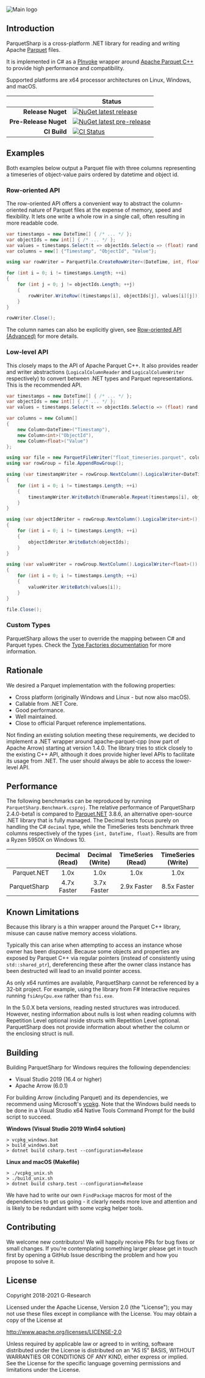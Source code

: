![Main logo](logo/svg/ParquetSharp_SignatureLogo_RGB-Black.svg)

## Introduction

ParquetSharp is a cross-platform .NET library for reading and writing Apache [Parquet][1] files.

It is implemented in C# as a [PInvoke][2] wrapper around [Apache Parquet C++][3] to provide high performance and compatibility.

Supported platforms are x64 processor architectures on Linux, Windows, and macOS.

[1]: https://github.com/apache/parquet-format
[2]: https://docs.microsoft.com/en-us/cpp/dotnet/how-to-call-native-dlls-from-managed-code-using-pinvoke
[3]: https://github.com/apache/arrow

|     | Status |
| ---: | --- |
| **Release Nuget** | [![NuGet latest release](https://img.shields.io/nuget/v/ParquetSharp.svg)](https://www.nuget.org/packages/ParquetSharp) |
| **Pre-Release Nuget** | [![NuGet latest pre-release](https://img.shields.io/nuget/vpre/ParquetSharp.svg)](https://www.nuget.org/packages/ParquetSharp/absoluteLatest) |
| **CI Build** | [![CI Status](https://github.com/G-Research/ParquetSharp/actions/workflows/ci.yml/badge.svg?branch=master&event=push)](https://github.com/G-Research/ParquetSharp/actions/workflows/ci.yml?query=branch%3Amaster+event%3Apush) |

## Examples

Both examples below output a Parquet file with three columns representing a timeseries of object-value pairs ordered by datetime and object id.

### Row-oriented API

The row-oriented API offers a convenient way to abstract the column-oriented nature of Parquet files at the expense of memory, speed and flexibility. It lets one write a whole row in a single call, often resulting in more readable code.

```csharp
var timestamps = new DateTime[] { /* ... */ };
var objectIds = new int[] { /* ... */ };
var values = timestamps.Select(t => objectIds.Select(o => (float) rand.NextDouble()).ToArray()).ToArray();
var columns = new[] {"Timestamp", "ObjectId", "Value"};

using var rowWriter = ParquetFile.CreateRowWriter<(DateTime, int, float)>("float_timeseries.parquet", columns);

for (int i = 0; i != timestamps.Length; ++i)
{
    for (int j = 0; j != objectIds.Length; ++j)
    {
        rowWriter.WriteRow((timestamps[i], objectIds[j], values[i][j]));
    }
}

rowWriter.Close();
```

The column names can also be explicitly given, see [Row-oriented API (Advanced)](RowOriented.md) for more details.

### Low-level API

This closely maps to the API of Apache Parquet C++. It also provides reader and writer abstractions (`LogicalColumnReader` and `LogicalColumnWriter` respectively) to convert between .NET types and Parquet representations. This is the recommended API.

```csharp
var timestamps = new DateTime[] { /* ... */ };
var objectIds = new int[] { /* ... */ };
var values = timestamps.Select(t => objectIds.Select(o => (float) rand.NextDouble()).ToArray()).ToArray();

var columns = new Column[]
{
    new Column<DateTime>("Timestamp"),
    new Column<int>("ObjectId"),
    new Column<float>("Value")
};

using var file = new ParquetFileWriter("float_timeseries.parquet", columns);
using var rowGroup = file.AppendRowGroup();

using (var timestampWriter = rowGroup.NextColumn().LogicalWriter<DateTime>())
{
    for (int i = 0; i != timestamps.Length; ++i)
    {
        timestampWriter.WriteBatch(Enumerable.Repeat(timestamps[i], objectIds.Length).ToArray());
    }
}

using (var objectIdWriter = rowGroup.NextColumn().LogicalWriter<int>())
{
    for (int i = 0; i != timestamps.Length; ++i)
    {
        objectIdWriter.WriteBatch(objectIds);
    }
}

using (var valueWriter = rowGroup.NextColumn().LogicalWriter<float>())
{
    for (int i = 0; i != timestamps.Length; ++i)
    {
        valueWriter.WriteBatch(values[i]);
    }
}

file.Close();
```

### Custom Types

ParquetSharp allows the user to override the mapping between C# and Parquet types. Check the [Type Factories documentation](TypeFactories.md) for more information.

## Rationale

We desired a Parquet implementation with the following properties:
- Cross platform (originally Windows and Linux - but now also macOS).
- Callable from .NET Core.
- Good performance.
- Well maintained.
- Close to official Parquet reference implementations.

Not finding an existing solution meeting these requirements, we decided to implement a .NET wrapper around apache-parquet-cpp (now part of Apache Arrow) starting at version 1.4.0. The library tries to stick closely to the existing C++ API, although it does provide higher level APIs to facilitate its usage from .NET. The user should always be able to access the lower-level API.

## Performance

The following benchmarks can be reproduced by running `ParquetSharp.Benchmark.csproj`. The relative performance of ParquetSharp 2.4.0-beta1 is compared to [Parquet.NET](https://github.com/aloneguid/parquet-dotnet) 3.8.6, an alternative open-source .NET library that is fully managed. The Decimal tests focus purely on handling the C# `decimal` type, while the TimeSeries tests benchmark three columns respectively of the types `{int, DateTime, float}`. Results are from a Ryzen 5950X on Windows 10.

|  | Decimal (Read) | Decimal (Write) | TimeSeries (Read) | TimeSeries (Write) |
| ------: | :------------: | :-------------: | :---------------: | :----------------: |
| Parquet.NET | 1.0x | 1.0x | 1.0x | 1.0x |
| ParquetSharp | 4.7x Faster | 3.7x Faster | 2.9x Faster | 8.5x Faster |

## Known Limitations

Because this library is a thin wrapper around the Parquet C++ library, misuse can cause native memory access violations.

Typically this can arise when attempting to access an instance whose owner has been disposed. Because some objects and properties are exposed by Parquet C++ via regular pointers (instead of consistently using `std::shared_ptr`), dereferencing these after the owner class instance has been destructed will lead to an invalid pointer access.

As only x64 runtimes are available, ParquetSharp cannot be referenced by a 32-bit project.  For example, using the library from F# Interactive requires running `fsiAnyCpu.exe` rather than `fsi.exe`.

In the 5.0.X beta versions, reading nested structures was introduced. However, nesting information about nulls is lost when reading columns with Repetition Level optional inside structs with Repetition Level optional. ParquetSharp does not provide information about whether the column or the enclosing struct is null.

## Building

Building ParquetSharp for Windows requires the following dependencies:
- Visual Studio 2019 (16.4 or higher)
- Apache Arrow (6.0.1)

For building Arrow (including Parquet) and its dependencies, we recommend using Microsoft's [vcpkg](https://github.com/Microsoft/vcpkg). Note that the Windows build needs to be done in a Visual Studio x64 Native Tools Command Prompt for the build script to succeed.

**Windows (Visual Studio 2019 Win64 solution)**
```
> vcpkg_windows.bat
> build_windows.bat
> dotnet build csharp.test --configuration=Release
```
**Linux and macOS (Makefile)**
```
> ./vcpkg_unix.sh
> ./build_unix.sh
> dotnet build csharp.test --configuration=Release
```

We have had to write our own `FindPackage` macros for most of the dependencies to get us going - it clearly needs more love and attention and is likely to be redundant with some vcpkg helper tools.

## Contributing

We welcome new contributors! We will happily receive PRs for bug fixes or small changes. If you're contemplating something larger please get in touch first by opening a GitHub Issue describing the problem and how you propose to solve it.

## License

Copyright 2018-2021 G-Research

Licensed under the Apache License, Version 2.0 (the "License"); you may not use these files except in compliance with the License.
You may obtain a copy of the License at

http://www.apache.org/licenses/LICENSE-2.0

Unless required by applicable law or agreed to in writing, software
distributed under the License is distributed on an "AS IS" BASIS,
WITHOUT WARRANTIES OR CONDITIONS OF ANY KIND, either express or implied.
See the License for the specific language governing permissions and
limitations under the License.
